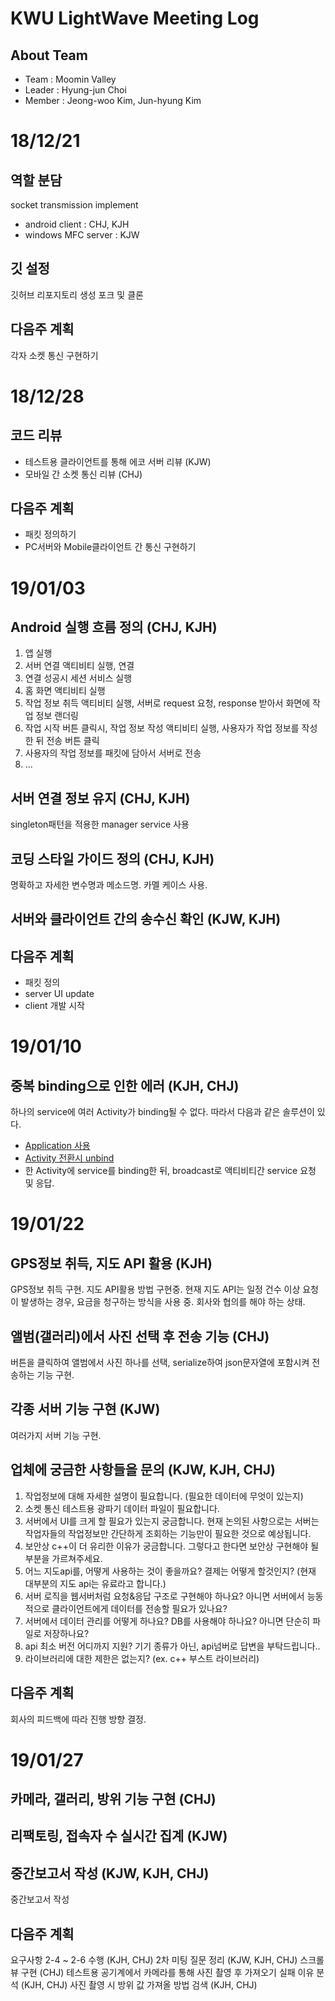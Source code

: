 KWU LightWave Meeting Log
=========================

About Team
-------------------------

- Team : Moomin Valley
- Leader : Hyung-jun Choi
- Member : Jeong-woo Kim, Jun-hyung Kim

# 18/12/21

## 역할 분담
socket transmission implement

- android client : CHJ, KJH
- windows MFC server : KJW

## 깃 설정
깃허브 리포지토리 생성
포크 및 클론

## 다음주 계획
각자 소켓 통신 구현하기

# 18/12/28

## 코드 리뷰
- 테스트용 클라이언트를 통해 에코 서버 리뷰 (KJW)
- 모바일 간 소켓 통신 리뷰 (CHJ)

## 다음주 계획
- 패킷 정의하기
- PC서버와 Mobile클라이언트 간 통신 구현하기

# 19/01/03

## Android 실행 흐름 정의 (CHJ, KJH)
1. 앱 실행
2. 서버 연결 액티비티 실행, 연결
3. 연결 성공시 세션 서비스 실행
4. 홈 화면 액티비티 실행
5. 작업 정보 취득 액티비티 실행, 서버로 request 요청, response 받아서 화면에 작업 정보 랜더링
6. 작업 시작 버튼 클릭시, 작업 정보 작성 액티비티 실행, 사용자가 작업 정보를 작성한 뒤 전송 버튼 클릭
7. 사용자의 작업 정보를 패킷에 담아서 서버로 전송
8. ...

## 서버 연결 정보 유지 (CHJ, KJH)
singleton패턴을 적용한 manager service 사용

## 코딩 스타일 가이드 정의 (CHJ, KJH)
명확하고 자세한 변수명과 메소드명.
카멜 케이스 사용.

## 서버와 클라이언트 간의 송수신 확인 (KJW, KJH)

## 다음주 계획
- 패킷 정의
- server UI update
- client 개발 시작

# 19/01/10

## 중복 binding으로 인한 에러 (KJH, CHJ)
하나의 service에 여러 Activity가 binding될 수 없다.
따라서 다음과 같은 솔루션이 있다.

- [Application 사용][application]
- [Activity 전환시 unbind][unbind]
- 한 Activity에 service를 binding한 뒤, broadcast로 액티비티간 service 요청 및 응답.

[application]: URL "https://stackoverflow.com/questions/30648766/binding-a-service-to-multiple-activities"
[unbind]: URL "http://sterl.org/2016/06/android-bind-service-to-the-application-cross-activities/"

# 19/01/22

## GPS정보 취득, 지도 API 활용 (KJH)
GPS정보 취득 구현. 지도 API활용 방법 구현중. 현재 지도 API는 일정 건수 이상 요청이 발생하는 경우, 요금을 청구하는 방식을 사용 중. 회사와 협의를 해야 하는 상태.

## 앨범(갤러리)에서 사진 선택 후 전송 기능 (CHJ)
버튼을 클릭하여 앨범에서 사진 하나를 선택, serialize하여 json문자열에 포함시켜 전송하는 기능 구현.

## 각종 서버 기능 구현 (KJW)
여러가지 서버 기능 구현.

## 업체에 궁금한 사항들을 문의 (KJW, KJH, CHJ)
1. 작업정보에 대해 자세한 설명이 필요합니다. (필요한 데이터에 무엇이 있는지)
2. 소켓 통신 테스트용 광파기 데이터 파일이 필요합니다.
3. 서버에서 UI를 크게 할 필요가 있는지 궁금합니다. 현재 논의된 사항으로는 서버는 작업자들의 작업정보만 간단하게 조회하는 기능만이 필요한 것으로 예상됩니다.
4. 보안상 c++이 더 유리한 이유가 궁금합니다. 그렇다고 한다면 보안상 구현해야 될 부분을 가르쳐주세요.
6. 어느 지도api를, 어떻게 사용하는 것이 좋을까요? 결제는 어떻게 할것인지? (현재 대부분의 지도 api는 유료라고 합니다.)
7. 서버 로직을 웹서버처럼 요청&응답 구조로 구현해야 하나요? 아니면 서버에서 능동적으로 클라이언트에게 데이터를 전송할 필요가 있나요?
8. 서버에서 데이터 관리를 어떻게 하나요? DB를 사용해야 하나요? 아니면 단순히 파일로 저장하나요?
9. api 최소 버전 어디까지 지원? 기기 종류가 아닌, api넘버로 답변을 부탁드립니다..
10. 라이브러리에 대한 제한은 없는지? (ex. c++ 부스트 라이브러리)

## 다음주 계획

회사의 피드백에 따라 진행 방향 결정.

# 19/01/27

## 카메라, 갤러리, 방위 기능 구현 (CHJ)

## 리팩토링, 접속자 수 실시간 집계 (KJW)

## 중간보고서 작성 (KJW, KJH, CHJ)
중간보고서 작성

## 다음주 계획
요구사항 2-4 ~ 2-6 수행 (KJH, CHJ)
2차 미팅 질문 정리 (KJW, KJH, CHJ)
스크롤 뷰 구현 (CHJ)
테스트용 공기계에서 카메라를 통해 사진 촬영 후 가져오기 실패 이유 분석 (KJH, CHJ)
사진 촬영 시 방위 값 가져올 방법 검색 (KJH, CHJ)
